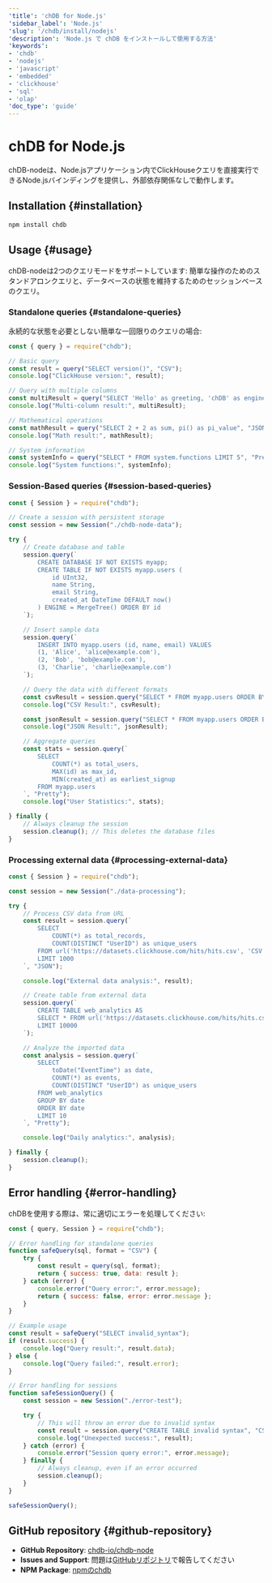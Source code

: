 ```yaml
---
'title': 'chDB for Node.js'
'sidebar_label': 'Node.js'
'slug': '/chdb/install/nodejs'
'description': 'Node.js で chDB をインストールして使用する方法'
'keywords':
- 'chdb'
- 'nodejs'
- 'javascript'
- 'embedded'
- 'clickhouse'
- 'sql'
- 'olap'
'doc_type': 'guide'
---
```



# chDB for Node.js

chDB-nodeは、Node.jsアプリケーション内でClickHouseクエリを直接実行できるNode.jsバインディングを提供し、外部依存関係なしで動作します。

## Installation {#installation}

```bash
npm install chdb
```

## Usage {#usage}

chDB-nodeは2つのクエリモードをサポートしています: 簡単な操作のためのスタンドアロンクエリと、データベースの状態を維持するためのセッションベースのクエリ。

### Standalone queries {#standalone-queries}

永続的な状態を必要としない簡単な一回限りのクエリの場合:

```javascript
const { query } = require("chdb");

// Basic query
const result = query("SELECT version()", "CSV");
console.log("ClickHouse version:", result);

// Query with multiple columns
const multiResult = query("SELECT 'Hello' as greeting, 'chDB' as engine, 42 as answer", "CSV");
console.log("Multi-column result:", multiResult);

// Mathematical operations
const mathResult = query("SELECT 2 + 2 as sum, pi() as pi_value", "JSON");
console.log("Math result:", mathResult);

// System information
const systemInfo = query("SELECT * FROM system.functions LIMIT 5", "Pretty");
console.log("System functions:", systemInfo);
```

### Session-Based queries {#session-based-queries}

```javascript
const { Session } = require("chdb");

// Create a session with persistent storage
const session = new Session("./chdb-node-data");

try {
    // Create database and table
    session.query(`
        CREATE DATABASE IF NOT EXISTS myapp;
        CREATE TABLE IF NOT EXISTS myapp.users (
            id UInt32,
            name String,
            email String,
            created_at DateTime DEFAULT now()
        ) ENGINE = MergeTree() ORDER BY id
    `);

    // Insert sample data
    session.query(`
        INSERT INTO myapp.users (id, name, email) VALUES 
        (1, 'Alice', 'alice@example.com'),
        (2, 'Bob', 'bob@example.com'),
        (3, 'Charlie', 'charlie@example.com')
    `);

    // Query the data with different formats
    const csvResult = session.query("SELECT * FROM myapp.users ORDER BY id", "CSV");
    console.log("CSV Result:", csvResult);

    const jsonResult = session.query("SELECT * FROM myapp.users ORDER BY id", "JSON");
    console.log("JSON Result:", jsonResult);

    // Aggregate queries
    const stats = session.query(`
        SELECT 
            COUNT(*) as total_users,
            MAX(id) as max_id,
            MIN(created_at) as earliest_signup
        FROM myapp.users
    `, "Pretty");
    console.log("User Statistics:", stats);

} finally {
    // Always cleanup the session
    session.cleanup(); // This deletes the database files
}
```

### Processing external data {#processing-external-data}

```javascript
const { Session } = require("chdb");

const session = new Session("./data-processing");

try {
    // Process CSV data from URL
    const result = session.query(`
        SELECT 
            COUNT(*) as total_records,
            COUNT(DISTINCT "UserID") as unique_users
        FROM url('https://datasets.clickhouse.com/hits/hits.csv', 'CSV') 
        LIMIT 1000
    `, "JSON");

    console.log("External data analysis:", result);

    // Create table from external data
    session.query(`
        CREATE TABLE web_analytics AS
        SELECT * FROM url('https://datasets.clickhouse.com/hits/hits.csv', 'CSV')
        LIMIT 10000
    `);

    // Analyze the imported data
    const analysis = session.query(`
        SELECT 
            toDate("EventTime") as date,
            COUNT(*) as events,
            COUNT(DISTINCT "UserID") as unique_users
        FROM web_analytics
        GROUP BY date
        ORDER BY date
        LIMIT 10
    `, "Pretty");

    console.log("Daily analytics:", analysis);

} finally {
    session.cleanup();
}
```

## Error handling {#error-handling}

chDBを使用する際は、常に適切にエラーを処理してください:

```javascript
const { query, Session } = require("chdb");

// Error handling for standalone queries
function safeQuery(sql, format = "CSV") {
    try {
        const result = query(sql, format);
        return { success: true, data: result };
    } catch (error) {
        console.error("Query error:", error.message);
        return { success: false, error: error.message };
    }
}

// Example usage
const result = safeQuery("SELECT invalid_syntax");
if (result.success) {
    console.log("Query result:", result.data);
} else {
    console.log("Query failed:", result.error);
}

// Error handling for sessions
function safeSessionQuery() {
    const session = new Session("./error-test");

    try {
        // This will throw an error due to invalid syntax
        const result = session.query("CREATE TABLE invalid syntax", "CSV");
        console.log("Unexpected success:", result);
    } catch (error) {
        console.error("Session query error:", error.message);
    } finally {
        // Always cleanup, even if an error occurred
        session.cleanup();
    }
}

safeSessionQuery();
```

## GitHub repository {#github-repository}

- **GitHub Repository**: [chdb-io/chdb-node](https://github.com/chdb-io/chdb-node)
- **Issues and Support**: 問題は[GitHubリポジトリ](https://github.com/chdb-io/chdb-node/issues)で報告してください
- **NPM Package**: [npmのchdb](https://www.npmjs.com/package/chdb)
